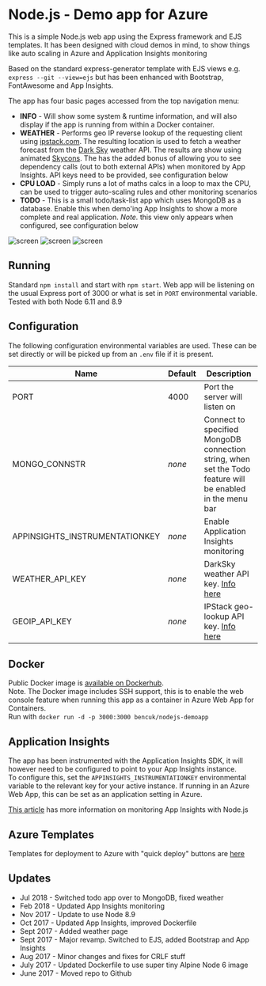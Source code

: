 # Node.js - Demo app for Azure
This is a simple Node.js web app using the Express framework and EJS templates. It has been designed with cloud demos in mind, to show things like auto scaling in Azure and Application Insights monitoring

Based on the standard express-generator template with EJS views e.g. `express --git --view=ejs` but has been enhanced with Bootstrap, FontAwesome and App Insights.

The app has four basic pages accessed from the top navigation menu:
 - **INFO** - Will show some system & runtime information, and will also display if the app is running from within a Docker container.  
 - **WEATHER** - Performs geo IP reverse lookup of the requesting client using [ipstack.com](https://ipstack.com/). The resulting location is used to fetch a weather forecast from the [Dark Sky](http://darksky.net) weather API. The results are show using animated [Skycons](https://darkskyapp.github.io/skycons/). The has the added bonus of allowing you to see dependency calls (out to both external APIs) when monitored by App Insights. API keys need to be provided, see configuration below
 - **CPU LOAD** - Simply runs a lot of maths calcs in a loop to max the CPU, can be used to trigger auto-scaling rules and other monitoring scenarios
 - **TODO** - This is a small todo/task-list app which uses MongoDB as a database. Enable this when demo'ing App Insights to show a more complete and real application. *Note.* this view only appears when configured, see configuration below
 
![screen](https://user-images.githubusercontent.com/14982936/43461431-674d705e-94cb-11e8-9633-00331d17c953.png)
![screen](https://user-images.githubusercontent.com/14982936/43461432-676b34f4-94cb-11e8-87cd-2abbf17a1c3d.png)
![screen](https://user-images.githubusercontent.com/14982936/43461433-6785cea4-94cb-11e8-99a6-3359f296ba3f.png)


## Running 
Standard `npm install` and start with `npm start`. Web app will be listening on the usual Express port of 3000 or what is set in `PORT` environmental variable. Tested with both Node 6.11 and 8.9


## Configuration 
The following configuration environmental variables are used. These can be set directly or will be picked up from an `.env` file if it is present.

|Name|Default|Description                   |
|----|-------|------------------------------|
|PORT|4000   |Port the server will listen on|
|MONGO_CONNSTR|*none*   |Connect to specified MongoDB connection string, when set the Todo feature will be enabled in the menu bar|
|APPINSIGHTS_INSTRUMENTATIONKEY|*none*    |Enable Application Insights monitoring|
|WEATHER_API_KEY|*none*    |DarkSky weather API key. [Info here](https://darksky.net/dev)|
|GEOIP_API_KEY|*none*    |IPStack geo-lookup API key. [Info here](https://ipstack.com/)|


## Docker 
Public Docker image is [available on Dockerhub](https://hub.docker.com/r/bencuk/nodejs-demoapp/).  
Note. The Docker image includes SSH support, this is to enable the web console feature when running this app as a container in Azure Web App for Containers.  
Run with `docker run -d -p 3000:3000 bencuk/nodejs-demoapp`


## Application Insights 
The app has been instrumented with the Application Insights SDK, it will however need to be configured to point to your App Insights instance.  
To configure this, set the `APPINSIGHTS_INSTRUMENTATIONKEY` environmental variable to the relevant key for your active instance. If running in an Azure Web App, this can be set as an application setting in Azure.

[This article](https://docs.microsoft.com/en-us/azure/application-insights/app-insights-nodejs) has more information on monitoring App Insights with Node.js 

## Azure Templates
Templates for deployment to Azure with "quick deploy" buttons are [here](azure-deploy/)

## Updates
* Jul 2018 - Switched todo app over to MongoDB, fixed weather
* Feb 2018 - Updated App Insights monitoring
* Nov 2017 - Update to use Node 8.9
* Oct 2017 - Updated App Insights, improved Dockerfile
* Sept 2017 - Added weather page
* Sept 2017 - Major revamp. Switched to EJS, added Bootstrap and App Insights
* Aug 2017 - Minor changes and fixes for CRLF stuff
* July 2017 - Updated Dockerfile to use super tiny Alpine Node 6 image
* June 2017 - Moved repo to Github

